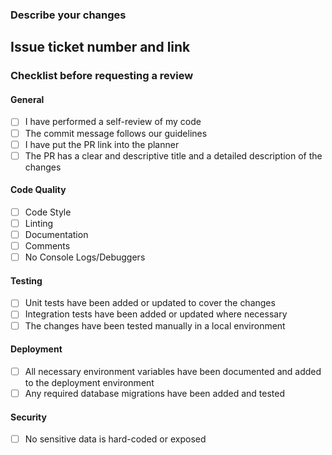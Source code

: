 ### Describe your changes

## Issue ticket number and link

### Checklist before requesting a review
#### General
- [ ] I have performed a self-review of my code
- [ ] The commit message follows our guidelines
- [ ] I have put the PR link into the planner
- [ ] The PR has a clear and descriptive title and a detailed description of the changes

#### Code Quality
- [ ] Code Style
- [ ] Linting
- [ ] Documentation
- [ ] Comments
- [ ] No Console Logs/Debuggers

#### Testing
- [ ] Unit tests have been added or updated to cover the changes
- [ ] Integration tests have been added or updated where necessary
- [ ] The changes have been tested manually in a local environment

#### Deployment
- [ ] All necessary environment variables have been documented and added to the deployment environment
- [ ] Any required database migrations have been added and tested

#### Security
- [ ] No sensitive data is hard-coded or exposed
